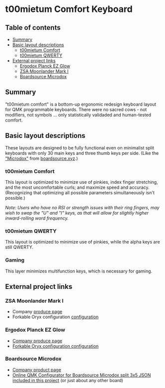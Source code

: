 # t00mietum Comfort Keyboard <!-- omit in TOC -->

## Table of contents <!-- omit in TOC -->

- [Summary](#summary)
- [Basic layout descriptions](#basic-layout-descriptions)
	- [t00mietum Comfort](#t00mietum-comfort)
	- [t00mietum QWERTY](#t00mietum-qwerty)
- [External project links](#external-project-links)
	- [Ergodox Planck EZ Glow](#ergodox-planck-ez-glow)
	- [ZSA Moonlander Mark I](#zsa-moonlander-mark-i)
	- [Boardsource Microdox](#boardsource-microdox)

## Summary

"t00mietum comfort" is a bottom-up ergonomic redesign keyboard layout for QMK programmable keyboards. There were no sacred cows - not modifiers, not symbols ... only statistically validaded and human-tested comfort.

## Basic layout descriptions

These layouts are designed to be fully functional even on minimalist split keyboards with only 30 main keys and three thumb keys per side. (Like the ["Microdox"](https://raw.githubusercontent.com/t00mietum/keyboard/main/images/microdox.jpg) from [boardsource.xyz](https://boardsource.xyz/store/5f2e7e4a2902de7151494f92).)

### t00mietum Comfort

This layout is optimized to minimize use of pinkies, index finger stretching, and the most uncomfortable curls; and maximize speed and accuracy. (Recognizing that optimizing all possible parameters simultaneously isn't possible.)

*Note: Users who have no RSI or strength issues with their ring fingers, may wish to swap the "U" and "I" keys, as that will allow for slightly higher inward-rolling word frequency.*

### t00mietum QWERTY

This layout is optimized to minimize use of pinkies, while the alpha keys are still QWERTY.

### Gaming

This layer minimizes multifunction keys, which is necessary for gaming.

## External project links

### ZSA Moonlander Mark I

- Company [produce page](https://www.zsa.io/moonlander/)
- Forkable Oryx configuration [configuration](https://configure.zsa.io/moonlander/layouts/qBQ5A/)

### Ergodox Planck EZ Glow

- [Company produce page](https://ergodox-ez.com/pages/planck)
- [Forkable Oryx configuration configuration](https://configure.zsa.io/planck-ez/layouts/Zepz6/)

### Boardsource Microdox

- [Company product page](https://boardsource.xyz/store/5f2e7e4a2902de7151494f92)
- [Online QMK Configurator for Boardsource Microdox split 3x5 JSON included in this project](https://config.qmk.fm/#/boardsource/microdox/LAYOUT_split_3x5_3) (or just about any other board)
